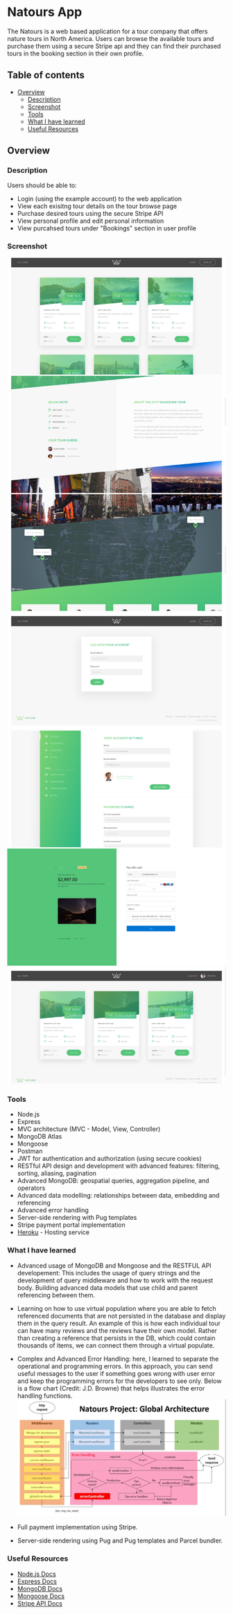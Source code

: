 # Natours App

The Natours is a web based application for a tour company that offers nature tours in North America. Users can browse the available tours and purchase them using a secure Stripe api and they can find their purchased tours in the booking section in their own profile.

## Table of contents

- [Overview](#overview)
  - [Description](#description)
  - [Screenshot](#screenshot)
  - [Tools](#tools)
  - [What I have learned](#what-i-have-learned)
  - [Useful Resources](#useful-resources)

## Overview

### Description

Users should be able to:

- Login (using the example account) to the web application
- View each exisitng tour details on the tour browse page
- Purchase desired tours using the secure Stripe API
- View personal profile and edit personal information
- View purcahsed tours under "Bookings" section in user profile

### Screenshot

![All tours](public/assets/all_tours.png)
![Tour details](public/assets/tour_details.png)
![Tour map](public/assets/tour_map.png)
![Login screen](public/assets/login.png)
![Admin user screen](public/assets/admin_user.png)
![Checkout screen](public/assets/checkout.png)
![My tours](public/assets/my-tours.png)

### Tools

- Node.js
- Express
- MVC architecture (MVC - Model, View, Controller)
- MongoDB Atlas
- Mongoose
- Postman
- JWT for authentication and authorization (using secure cookies)
- RESTful API design and development with advanced features: filtering, sorting, aliasing, pagination
- Advanced MongoDB: geospatial queries, aggregation pipeline, and operators
- Advanced data modelling: relationships between data, embedding and referencing
- Advanced error handling
- Server-side rendering with Pug templates
- Stripe payment portal implementation
- [Heroku](https://www.heroku.com/) - Hosting service

### What I have learned

- Advanced usage of MongoDB and Mongoose and the RESTFUL API developement: This includes the usage of query strings and the development of query middleware and how to work with the request body. Building advanced data models that use child and parent referencing between them.

- Learning on how to use virtual population where you are able to fetch referenced documents that are not persisted in the database and display them in the query result. An example of this is how each individual tour can have many reviews and the reviews have their own model. Rather than creating a reference that persists in the DB, which could contain thousands of items, we can connect them through a virtual populate.

- Complex and Advanced Error Handling: here, I learned to separate the operational and programming errors. In this approach, you can send useful messages to the user if something goes wrong with user error and keep the programming errors for the developers to see only. Below is a flow chart (Credit: J.D. Browne) that helps illustrates the error handling functions.
  ![Error handling](public/assets/Node-backend-architecture.jpg)

- Full payment implementation using Stripe.

- Server-side rendering using Pug and Pug templates and Parcel bundler.

### Useful Resources

- [Node.js Docs](https://nodejs.org/en/docs/)
- [Express Docs](https://expressjs.com/)
- [MongoDB Docs](https://www.mongodb.com/docs/)
- [Mongoose Docs](https://mongoosejs.com/docs/)
- [Stripe API Docs](https://stripe.com/docs/api)
